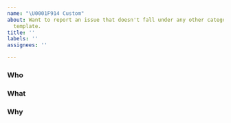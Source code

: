 ```yaml
---
name: "\U0001F914 Custom"
about: Want to report an issue that doesn't fall under any other category? Use this
  template.
title: ''
labels: ''
assignees: ''

---
```


<!--
Hello Gitcoiner!

Please use the template below for issue ideas or bugs found within Gitcoin.
If it is general support you need, reach out to us on [discord](https://discord.com/invite/83BK5z55yB)

Provide a general summary of the issue in the title above and use relevant fields below to define the problem.

-->
### Who

### What 

### Why
